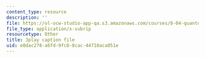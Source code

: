```yaml
---
content_type: resource
description: ''
file: https://ol-ocw-studio-app-qa.s3.amazonaws.com/courses/8-04-quantum-physics-i-spring-2016/e0dac278a6fd9fc08cac44718aca051e_-8mPXAsX3DY.srt
file_type: application/x-subrip
resourcetype: Other
title: 3play caption file
uid: e0dac278-a6fd-9fc0-8cac-44718aca051e
---
```


